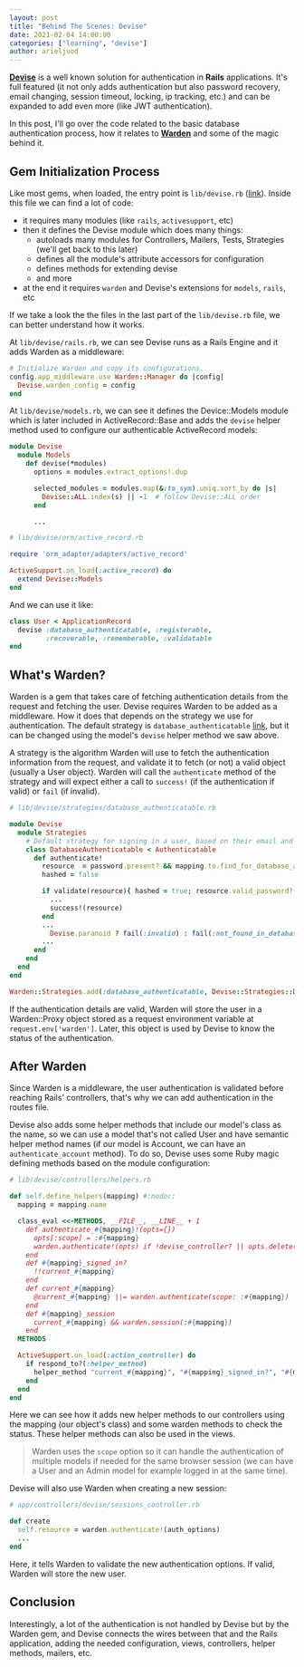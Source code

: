 ```yaml
---
layout: post
title: "Behind The Scenes: Devise"
date: 2021-02-04 14:00:00
categories: ["learning", "devise"]
author: arieljuod
---
```


[**Devise**](https://github.com/heartcombo/devise) is a well known solution for authentication in **Rails** applications. It's full featured (it not only adds authentication but also password recovery, email changing, session timeout, locking, ip tracking, etc.) and can be expanded to add even more (like JWT authentication).

In this post, I'll go over the code related to the basic database authentication process, how it relates to [**Warden**](https://github.com/wardencommunity/warden) and some of the magic behind it.

<!--more-->

## Gem Initialization Process

Like most gems, when loaded, the entry point is `lib/devise.rb` ([link](https://github.com/heartcombo/devise/blob/master/lib/devise.rb)). Inside this file we can find a lot of code:
- it requires many modules (like `rails`, `activesupport`, etc)
- then it defines the Devise module which does many things:
  - autoloads many modules for Controllers, Mailers, Tests, Strategies (we'll get back to this later)
  - defines all the module's attribute accessors for configuration
  - defines methods for extending devise
  - and more
- at the end it requires `warden` and Devise's extensions for `models`, `rails`, etc

If we take a look the the files in the last part of the `lib/devise.rb` file, we can better understand how it works.

At `lib/devise/rails.rb`, we can see Devise runs as a Rails Engine and it adds Warden as a middleware:

```ruby
# Initialize Warden and copy its configurations.
config.app_middleware.use Warden::Manager do |config|
  Devise.warden_config = config
end
```

At `lib/devise/models.rb`, we can see it defines the Device::Models module which is later included in ActiveRecord::Base and adds the `devise` helper method used to configure our authenticable ActiveRecord models:

```ruby
module Devise
  module Models
    def devise(*modules)
      options = modules.extract_options!.dup

      selected_modules = modules.map(&:to_sym).uniq.sort_by do |s|
        Devise::ALL.index(s) || -1  # follow Devise::ALL order
      end

      ...
```

```ruby
# lib/devise/orm/active_record.rb

require 'orm_adapter/adapters/active_record'

ActiveSupport.on_load(:active_record) do
  extend Devise::Models
end
```

And we can use it like:

```ruby
class User < ApplicationRecord
  devise :database_authenticatable, :registerable,
         :recoverable, :rememberable, :validatable
end
```

## What's Warden?

Warden is a gem that takes care of fetching authentication details from the request and fetching the user. Devise requires Warden to be added as a middleware. How it does that depends on the strategy we use for authentication. The default strategy is `database_authenticatable` [link](https://github.com/heartcombo/devise/blob/master/lib/devise/strategies/database_authenticatable.rb), but it can be changed using the model's `devise` helper method we saw above.

A strategy is the algorithm Warden will use to fetch the authentication information from the request, and validate it to fetch (or not) a valid object (usually a User object). Warden will call the `authenticate` method of the strategy and will expect either a call to `success!` (if the authentication if valid) or `fail` (if invalid).

```ruby
# lib/devise/strategies/database_authenticatable.rb

module Devise
  module Strategies
    # Default strategy for signing in a user, based on their email and password in the database.
    class DatabaseAuthenticatable < Authenticatable
      def authenticate!
        resource  = password.present? && mapping.to.find_for_database_authentication(authentication_hash)
        hashed = false

        if validate(resource){ hashed = true; resource.valid_password?(password) }
          ...
          success!(resource)
        end
        ...
          Devise.paranoid ? fail(:invalid) : fail(:not_found_in_database)
        ...
      end
    end
  end
end

Warden::Strategies.add(:database_authenticatable, Devise::Strategies::DatabaseAuthenticatable)
```

If the authentication details are valid, Warden will store the user in a Warden::Proxy object stored as a request environment variable at `request.env['warden']`. Later, this object is used by Devise to know the status of the authentication.

## After Warden

Since Warden is a middleware, the user authentication is validated before reaching Rails' controllers, that's why we can add authentication in the routes file.

Devise also adds some helper methods that include our model's class as the name, so we can use a model that's not called User and have semantic helper method names (if our model is Account, we can have an `authenticate_account` method). To do so, Devise uses some Ruby magic defining methods based on the module configuration:

```ruby
# lib/devise/controllers/helpers.rb

def self.define_helpers(mapping) #:nodoc:
  mapping = mapping.name

  class_eval <<-METHODS, __FILE__, __LINE__ + 1
    def authenticate_#{mapping}!(opts={})
      opts[:scope] = :#{mapping}
      warden.authenticate!(opts) if !devise_controller? || opts.delete(:force)
    end
    def #{mapping}_signed_in?
      !!current_#{mapping}
    end
    def current_#{mapping}
      @current_#{mapping} ||= warden.authenticate(scope: :#{mapping})
    end
    def #{mapping}_session
      current_#{mapping} && warden.session(:#{mapping})
    end
  METHODS

  ActiveSupport.on_load(:action_controller) do
    if respond_to?(:helper_method)
      helper_method "current_#{mapping}", "#{mapping}_signed_in?", "#{mapping}_session"
    end
  end
end
```

Here we can see how it adds new helper methods to our controllers using the mapping (our object's class) and some warden methods to check the status. These helper methods can also be used in the views.

> Warden uses the `scope` option so it can handle the authentication of multiple models if needed for the same browser session (we can have a User and an Admin model for example logged in at the same time).

Devise will also use Warden when creating a new session:

```ruby
# app/controllers/devise/sessions_controller.rb

def create
  self.resource = warden.authenticate!(auth_options)
  ...
end
```

Here, it tells Warden to validate the new authentication options. If valid, Warden will store the new user.

## Conclusion

Interestingly, a lot of the authentication is not handled by Devise but by the Warden gem, and Devise connects the wires between that and the Rails application, adding the needed configuration, views, controllers, helper methods, mailers, etc.
